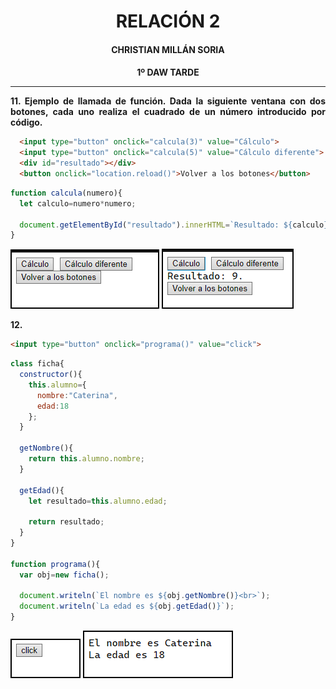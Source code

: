 <style>
  h1, h2, h3, h4, h5, h6{
    text-align: center;
    font-weight: bold;
    border: none;
    margin-bottom: 0px;
  }

  p{
    text-align: justify;
  }

  img{
    border: 2px solid black;
  }
</style>

<h1>RELACIÓN 2</h1>

<h4>CHRISTIAN MILLÁN SORIA</h4>

<h4>1º DAW TARDE</h4>

<hr>

<p><b>11. Ejemplo de llamada de función. Dada la siguiente ventana con dos botones, cada uno realiza el cuadrado de un número introducido por código.</b></p>

```html
  <input type="button" onclick="calcula(3)" value="Cálculo">
  <input type="button" onclick="calcula(5)" value="Cálculo diferente">
  <div id="resultado"></div>
  <button onclick="location.reload()">Volver a los botones</button>
```

```js
function calcula(numero){
  let calculo=numero*numero;

  document.getElementById("resultado").innerHTML=`Resultado: ${calculo}.`;
}
```

<img src="img/1.png">

<img src="img/2.png">

<p><b>12. </b></p>

```html
<input type="button" onclick="programa()" value="click">
```

```js
class ficha{
  constructor(){
    this.alumno={
      nombre:"Caterina",
      edad:18
    };
  }

  getNombre(){
    return this.alumno.nombre;
  }

  getEdad(){
    let resultado=this.alumno.edad;

    return resultado;
  }
}

function programa(){
  var obj=new ficha();

  document.writeln(`El nombre es ${obj.getNombre()}<br>`);
  document.writeln(`La edad es ${obj.getEdad()}`);
}
```

<img src="img/3.png">

<img src="img/4.png">